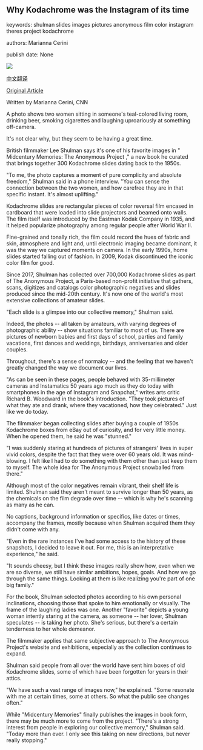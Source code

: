 ## Why Kodachrome was the Instagram of its time

keywords: shulman slides images pictures anonymous film color instagram theres project kodachrome

authors: Marianna Cerini

publish date: None

![](https://cdn.cnn.com/cnnnext/dam/assets/191204123845-midcentury-memories-tease-3-super-tease.jpg)

[中文翻译](Why%20Kodachrome%20was%20the%20Instagram%20of%20its%20time_zh.md)

[Original Article](https://edition.cnn.com/style/article/mid-century-memories-kodachrome/index.html)

Written by Marianna Cerini, CNN

A photo shows two women sitting in someone's teal-colored living room, drinking beer, smoking cigarettes and laughing uproariously at something off-camera.

It's not clear why, but they seem to be having a great time.

British filmmaker Lee Shulman says it's one of his favorite images in " Midcentury Memories: The Anonymous Project ," a new book he curated that brings together 300 Kodachrome slides dating back to the 1950s.

"To me, the photo captures a moment of pure complicity and absolute freedom," Shulman said in a phone interview. "You can sense the connection between the two women, and how carefree they are in that specific instant. It's almost uplifting."

Kodachrome slides are rectangular pieces of color reversal film encased in cardboard that were loaded into slide projectors and beamed onto walls. The film itself was introduced by the Eastman Kodak Company in 1935, and it helped popularize photography among regular people after World War II.

Fine-grained and tonally rich, the film could record the hues of fabric and skin, atmosphere and light and, until electronic imaging became dominant, it was the way we captured moments on camera. In the early 1990s, home slides started falling out of fashion. In 2009, Kodak discontinued the iconic color film for good.

Since 2017, Shulman has collected over 700,000 Kodachrome slides as part of The Anonymous Project, a Paris-based non-profit initiative that gathers, scans, digitizes and catalogs color photographic negatives and slides produced since the mid-20th century. It's now one of the world's most extensive collections of amateur slides.

"Each slide is a glimpse into our collective memory," Shulman said.

Indeed, the photos -- all taken by amateurs, with varying degrees of photographic ability -- show situations familiar to most of us. There are pictures of newborn babies and first days of school, parties and family vacations, first dances and weddings, birthdays, anniversaries and older couples.

Throughout, there's a sense of normalcy -- and the feeling that we haven't greatly changed the way we document our lives.

"As can be seen in these pages, people behaved with 35-millimeter cameras and Instamatics 50 years ago much as they do today with smartphones in the age of Instagram and Snapchat," writes arts critic Richard B. Woodward in the book's introduction. "They took pictures of what they ate and drank, where they vacationed, how they celebrated." Just like we do today.

The filmmaker began collecting slides after buying a couple of 1950s Kodachrome boxes from eBay out of curiosity, and for very little money. When he opened them, he said he was "stunned."

"I was suddenly staring at hundreds of pictures of strangers' lives in super vivid colors, despite the fact that they were over 60 years old. It was mind-blowing. I felt like I had to do something with them other than just keep them to myself. The whole idea for The Anonymous Project snowballed from there."

Although most of the color negatives remain vibrant, their shelf life is limited. Shulman said they aren't meant to survive longer than 50 years, as the chemicals on the film degrade over time -- which is why he's scanning as many as he can.

No captions, background information or specifics, like dates or times, accompany the frames, mostly because when Shulman acquired them they didn't come with any.

"Even in the rare instances I've had some access to the history of these snapshots, I decided to leave it out. For me, this is an interpretative experience," he said.

"It sounds cheesy, but I think these images really show how, even when we are so diverse, we still have similar ambitions, hopes, goals. And how we go through the same things. Looking at them is like realizing you're part of one big family."

For the book, Shulman selected photos according to his own personal inclinations, choosing those that spoke to him emotionally or visually. The frame of the laughing ladies was one. Another "favorite" depicts a young woman intently staring at the camera, as someone -- her lover, Shulman speculates -- is taking her photo. She's serious, but there's a certain tenderness to her whole demeanor.

The filmmaker applies that same subjective approach to The Anonymous Project's website and exhibitions, especially as the collection continues to expand.

Shulman said people from all over the world have sent him boxes of old Kodachrome slides, some of which have been forgotten for years in their attics.

"We have such a vast range of images now," he explained. "Some resonate with me at certain times, some at others. So what the public see changes often."

While "Midcentury Memories" finally publishes the images in book form, there may be much more to come from the project. "There's a strong interest from people in exploring our collective memory," Shulman said. "Today more than ever. I only see this taking on new directions, but never really stopping."